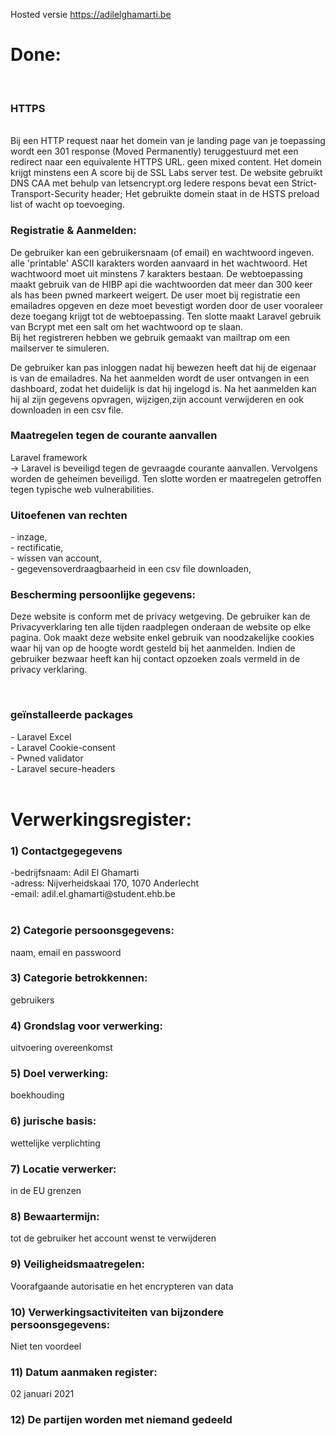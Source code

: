 Hosted versie
<a href="http://adilelghamarti.be/"> https://adilelghamarti.be</a>

<h1>Done:</h1> 
    <br> 
<h3>HTTPS </h3> <br>
Bij een HTTP request naar het domein van je landing page van je toepassing wordt een 301 response (Moved Permanently) teruggestuurd met een redirect naar een equivalente HTTPS URL. geen mixed content.
Het domein krijgt minstens een A score bij de SSL Labs server test.
     De website gebruikt DNS CAA met behulp van letsencrypt.org 
    Iedere respons bevat een Strict-Transport-Security header;
    Het gebruikte domein staat in de HSTS preload list of wacht op toevoeging.

<h3> Registratie & Aanmelden: </h3>
De gebruiker kan een gebruikersnaam (of email) en wachtwoord ingeven. alle 'printable' ASCII karakters worden aanvaard in het wachtwoord. Het wachtwoord moet uit minstens 7 karakters bestaan. De webtoepassing maakt gebruik van de HIBP api die wachtwoorden dat meer dan 300 keer als has been pwned markeert weigert. De user moet bij registratie een emailadres opgeven en deze moet bevestigt worden door de user vooraleer deze toegang krijgt tot de webtoepassing. Ten slotte maakt Laravel gebruik van Bcrypt met een salt om het wachtwoord op te slaan. <br>
Bij het registreren hebben we gebruik gemaakt van mailtrap om een mailserver te simuleren.

De gebruiker kan pas inloggen nadat hij bewezen heeft dat hij de eigenaar is van de emailadres. Na het aanmelden wordt de user ontvangen in een dashboard, zodat het duidelijk is dat hij ingelogd is. Na het aanmelden kan hij al zijn gegevens opvragen, wijzigen,zijn account verwijderen en ook downloaden in een csv file.

<h3>Maatregelen tegen de courante aanvallen</h3>
    Laravel framework <br>
    -> Laravel is beveiligd tegen de gevraagde courante aanvallen. Vervolgens worden de geheimen beveiligd. Ten slotte worden er maatregelen getroffen tegen typische web vulnerabilities. <br>
<h3>Uitoefenen van rechten</h3>
    - inzage, <br>
    - rectificatie, <br>
    - wissen van account, <br>
    - gegevensoverdraagbaarheid in een csv file downloaden,
    <br>
 <h3> Bescherming persoonlijke gegevens: </h3>
 <p>Deze website is conform met de privacy wetgeving. De gebruiker kan de Privacyverklaring ten alle tijden raadplegen onderaan de website op elke pagina. Ook maakt deze website enkel gebruik van noodzakelijke cookies waar hij van op de hoogte wordt gesteld bij het aanmelden. Indien de gebruiker bezwaar heeft kan hij contact opzoeken zoals vermeld in de privacy verklaring.</p> <br>
<h3> geïnstalleerde packages </h3>
- Laravel Excel <br>
- Laravel Cookie-consent <br>
- Pwned validator <br>
- Laravel secure-headers <br>
<br>
<h1>Verwerkingsregister: </h1>
<h3>1) Contactgegegevens </h3>
-bedrijfsnaam: Adil El Ghamarti <br>
-adress: Nijverheidskaai 170, 1070 Anderlecht <br>
-email: adil.el.ghamarti@student.ehb.be <br>
<br>

<h3>2) Categorie persoonsgegevens: </h3>
   <p> naam, email en passwoord <p>

<h3>3) Categorie betrokkennen:</h3> gebruikers <br>
<h3> 4) Grondslag voor verwerking: </h3> uitvoering overeenkomst <br>
<h3> 5) Doel verwerking:</h3> boekhouding <br>
<h3> 6) jurische basis:</h3> wettelijke verplichting <br>
<h3> 7) Locatie verwerker: </h3> in de EU grenzen <br>
<h3> 8) Bewaartermijn: </h3> tot de gebruiker het account wenst te verwijderen <br>
<h3> 9) Veiligheidsmaatregelen: </h3> Voorafgaande autorisatie en het encrypteren van data <br>
<h3> 10) Verwerkingsactiviteiten van bijzondere persoonsgegevens: </h3> Niet ten voordeel <br> 
<h3> 11) Datum aanmaken register: </h3> 02 januari 2021 <br>
<h3>12) De partijen worden met niemand gedeeld </h3> <br>


